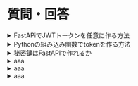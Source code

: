 # 質問・回答

<details><summary>FastAPiでJWTトークンを任意に作る方法</summary>

## Q.
このモジュールでは.envファイルに書かれたSECRET_KEYをもとにtokenを作っています。OpenSSLをローカル環境にインストールして、暗号キーを作りました。

しかしFastAPiで、JWTトークンを任意に作る方法はございますか？

## A.
このモジュールでは、`.env`ファイルの `SECRET_KEY` を使用してJWTトークンを生成・検証する仕組みが正しく実装されていますね。また、秘密鍵を利用して署名を生成する機能も含まれています。

以下に、FastAPIを使って任意のJWTトークンを作成する方法を組み込む手順を示します。

---

### **FastAPIでJWTトークンを任意に生成する方法**
以下のように、このモジュールをFastAPIアプリケーションに統合することで、JWTトークンを生成・検証するAPIを構築できます。

#### **FastAPIアプリケーション例**
```python
from fastapi import FastAPI, HTTPException, Depends
from pydantic import BaseModel
from datetime import datetime
from local_jwt_module import create_jwt, verify_jwt

app = FastAPI()

# リクエスト用のスキーマ
class TokenRequest(BaseModel):
    username: str
    password: str

# トークン生成エンドポイント
@app.post("/token")
def generate_token(request: TokenRequest):
    try:
        # 現在の日付を取得
        current_date = datetime.now()
        # JWTトークンを生成
        token = create_jwt(request.username, request.password, current_date)
        return {"token": token}
    except Exception as e:
        raise HTTPException(status_code=500, detail=f"Token generation failed: {e}")

# トークン検証エンドポイント
@app.post("/verify")
def verify_token(token: str):
    payload = verify_jwt(token)
    if payload is None:
        raise HTTPException(status_code=401, detail="Invalid or expired token")
    return {"payload": payload}
```

---

### **このコードでのポイント**
1. **トークン生成 (`/token`)**
   - リクエストボディで `username` と `password` を受け取り、JWTトークンを生成します。
   - `create_jwt` 関数が呼び出されてトークンが生成されます。

2. **トークン検証 (`/verify`)**
   - クライアントから送られたトークンを `verify_jwt` 関数で検証します。
   - トークンが有効であればペイロードを返し、無効または期限切れの場合は401エラーを返します。

---

### **補足: `.env`ファイルの管理**
`.env`ファイルに `SECRET_KEY` を保存している場合、環境変数のロードが必要です。このため、`python-dotenv` パッケージを使うと便利です。

#### **`.env`ファイル例**
```
SECRET_KEY=your-super-secret-key
```

#### **`main.py`での設定**
```python
from dotenv import load_dotenv
import os

# 環境変数をロード
load_dotenv()

# SECRET_KEYを取得
SECRET_KEY = os.getenv("SECRET_KEY")
```

---

### **実行方法**
1. 上記のコードを保存したら、FastAPIアプリケーションを起動します。
   ```bash
   uvicorn main:app --reload
   ```

2. **JWT生成API**
   - エンドポイント: `/token`
   - リクエスト例:
     ```json
     {
       "username": "user1",
       "password": "password1"
     }
     ```

3. **JWT検証API**
   - エンドポイント: `/verify`
   - リクエスト例:
     ```json
     {
       "token": "your-jwt-token"
     }
     ```

---

### **改善ポイント**
1. **セキュリティ**
   - トークンのペイロードに機密情報（例: パスワード）は含めないほうが安全です。
   - `password` を削除し、`username` や `roles` など必要最低限の情報のみを含めるように設計しましょう。

2. **リフレッシュトークン**
   - 長期間セッションを維持する場合、リフレッシュトークンの導入も検討してください。

3. **RSA署名の利用**
   - より高いセキュリティを求める場合、対称鍵（`HS256`）ではなく非対称鍵（`RS256`）でトークン署名を行う方法も考えられます。

この手順で、FastAPIでJWTトークンを任意に生成・検証する仕組みを構築できます。他に質問があればお聞きください！

</details>

<details><summary>Pythonの組み込み関数でtokenを作る方法</summary>

## Q.
- from local_jwt_module import create_jwt, verify_jwt　を使わずに、FastAPIもしくはPythonの組み込み関数でできますか？

## A.
- はい、`local_jwt_module` を使わずに、FastAPIとPython標準ライブラリ、または一般的なライブラリ（例: `PyJWT`）を利用してJWTトークンを生成・検証することが可能です。以下に、その方法を示します。

---

### **FastAPIとPythonでJWTトークンを生成・検証する方法**

#### 必要なライブラリ
FastAPIやPython標準ライブラリを利用しつつ、トークン生成に一般的なライブラリのPyJWTを使います（Python組み込みだけではJWTの直接サポートがないため）。

まず、`PyJWT` をインストールします。

```bash
pip install pyjwt
```

---

#### **コード例**

```python
from fastapi import FastAPI, HTTPException
from pydantic import BaseModel
from datetime import datetime, timedelta, timezone
import jwt  # PyJWTを利用

# 秘密鍵
SECRET_KEY = "your-super-secret-key"
ALGORITHM = "HS256"

# アプリケーション初期化
app = FastAPI()

# トークン生成リクエストのスキーマ
class TokenRequest(BaseModel):
    username: str

# トークン生成エンドポイント
@app.post("/generate-token")
def generate_token(request: TokenRequest):
    try:
        # 有効期限を1時間後に設定
        expiration = datetime.now(tz=timezone.utc) + timedelta(hours=1)

        # ペイロード作成
        payload = {
            "sub": request.username,
            "exp": expiration,
            "iat": datetime.now(tz=timezone.utc),
            "nbf": datetime.now(tz=timezone.utc),
        }

        # JWTトークンを生成
        token = jwt.encode(payload, SECRET_KEY, algorithm=ALGORITHM)
        return {"token": token}
    except Exception as e:
        raise HTTPException(status_code=500, detail=f"Token generation failed: {e}")

# トークン検証エンドポイント
@app.post("/verify-token")
def verify_token(token: str):
    try:
        # トークンをデコードしてペイロードを取得
        payload = jwt.decode(token, SECRET_KEY, algorithms=[ALGORITHM])
        return {"payload": payload}
    except jwt.ExpiredSignatureError:
        raise HTTPException(status_code=401, detail="Token has expired")
    except jwt.InvalidTokenError:
        raise HTTPException(status_code=401, detail="Invalid token")
```

---

### **コードのポイント**
1. **トークン生成**
   - `jwt.encode(payload, SECRET_KEY, algorithm=ALGORITHM)` を使ってトークンを生成。
   - ペイロードには以下の情報を含めています：
     - `sub`: トークンの対象（ここでは `username`）。
     - `exp`: トークンの有効期限。
     - `iat`: トークンの発行日時。
     - `nbf`: トークンが有効になる日時。

2. **トークン検証**
   - `jwt.decode(token, SECRET_KEY, algorithms=[ALGORITHM])` を使ってトークンを検証。
   - 有効期限切れの場合は `jwt.ExpiredSignatureError` をスロー。
   - トークンが無効な場合は `jwt.InvalidTokenError` をスロー。

3. **シークレットキーとアルゴリズム**
   - `SECRET_KEY` を使ったHMAC署名（`HS256`）を採用。
   - セキュリティ上、`SECRET_KEY` は必ず安全に管理（例: `.env` ファイル）してください。

---

### **完全に標準ライブラリだけで作る場合**
JWTの構造（ヘッダー、ペイロード、署名）は単純なBase64URLエンコーディングとHMAC署名なので、自力で作ることもできます。ただし、セキュリティの問題が発生しやすいため、PyJWTのようなライブラリを使うことを推奨します。

以下は標準ライブラリのみを使った簡易的な例です：

```python
import base64
import hmac
import hashlib
import json
from datetime import datetime, timedelta, timezone

SECRET_KEY = "your-super-secret-key"

def base64url_encode(data: bytes) -> str:
    return base64.urlsafe_b64encode(data).rstrip(b"=").decode("utf-8")

def base64url_decode(data: str) -> bytes:
    padding = "=" * (4 - len(data) % 4)
    return base64.urlsafe_b64decode(data + padding)

# JWTトークンの生成
def generate_jwt(username: str):
    header = {"alg": "HS256", "typ": "JWT"}
    payload = {
        "sub": username,
        "exp": (datetime.now(tz=timezone.utc) + timedelta(hours=1)).timestamp(),
        "iat": datetime.now(tz=timezone.utc).timestamp(),
    }

    # ヘッダーとペイロードをBase64URLエンコード
    encoded_header = base64url_encode(json.dumps(header).encode())
    encoded_payload = base64url_encode(json.dumps(payload).encode())

    # 署名を生成
    signature = hmac.new(
        SECRET_KEY.encode(),
        f"{encoded_header}.{encoded_payload}".encode(),
        hashlib.sha256,
    ).digest()
    encoded_signature = base64url_encode(signature)

    # トークン作成
    return f"{encoded_header}.{encoded_payload}.{encoded_signature}"

# JWTトークンの検証
def verify_jwt(token: str):
    try:
        header, payload, signature = token.split(".")
        decoded_payload = json.loads(base64url_decode(payload).decode())

        # 署名の再計算
        expected_signature = base64url_encode(
            hmac.new(
                SECRET_KEY.encode(),
                f"{header}.{payload}".encode(),
                hashlib.sha256,
            ).digest()
        )

        # 署名を検証
        if not hmac.compare_digest(signature, expected_signature):
            return False, "Invalid signature"

        # 有効期限を検証
        if datetime.fromtimestamp(decoded_payload["exp"], tz=timezone.utc) < datetime.now(tz=timezone.utc):
            return False, "Token has expired"

        return True, decoded_payload
    except Exception as e:
        return False, str(e)
```

標準ライブラリ版は手動で署名やエンコードを行っていますが、信頼性やセキュリティ面を考慮すると、PyJWTを使う方がベストです。

---

### **総括**
FastAPIや標準ライブラリを使ってJWTトークンを作成・検証することは可能です。ただし、セキュリティやメンテナンス性を考慮すると、PyJWTのようなライブラリを活用することを推奨します。他にも質問があればお気軽にどうぞ！ 😊

</details>

<details><summary>秘密鍵はFastAPIで作れるか</summary>

## Q.
上記コードの SECRET_KEY=の値に当たる部分、つまりHS256電文はFastAPIで作ることはできますか？

## A.
FastAPIで直接 `SECRET_KEY` に相当するHMAC用のキーを生成する機能はありませんが、Pythonの標準ライブラリや一般的なライブラリを利用して、安全なキーを生成することができます。

---

### **HS256用の安全なキー生成方法**

1. **標準ライブラリでのキー生成**  
Pythonの `secrets` モジュールを使えば、安全でランダムなキーを生成できます。

```python
import secrets

# 安全なランダムキーを生成 (256ビット = 32バイト)
SECRET_KEY = secrets.token_hex(32)
print(SECRET_KEY)
```

この方法で生成されたキーは、HS256アルゴリズムで使用するのに十分な長さとセキュリティを持っています。

---

2. **環境変数に保存する**  
生成したキーはコードに直接書き込むのではなく、環境変数や `.env` ファイルに保存するのが安全です。

#### **.env ファイル例**
```
SECRET_KEY=your-generated-secret-key
```

#### **FastAPIコード内での利用**
```python
from dotenv import load_dotenv
import os

# 環境変数をロード
load_dotenv()

# SECRET_KEYを取得
SECRET_KEY = os.getenv("SECRET_KEY")
```

---

### **キー生成APIをFastAPIで実装**
FastAPIを使って、HMAC用の安全なキーを生成するAPIを作成することも可能です。

```python
from fastapi import FastAPI
import secrets

app = FastAPI()

@app.get("/generate-secret-key")
def generate_secret_key():
    # 安全なランダムキーを生成 (256ビット = 32バイト)
    secret_key = secrets.token_hex(32)
    return {"secret_key": secret_key}
```

- このAPIにアクセスすると、新しいキーが生成されて返されます。
- 必要に応じて、生成されたキーをログに記録せず安全に保存してください。

---

3. **OpenSSLを使った生成**  
もしすでにOpenSSLがローカルにインストールされている場合、コマンドラインから安全なキーを生成することも可能です。

```bash
openssl rand -hex 32
```

これにより、32バイト（256ビット）のランダムな16進キーが生成されます。それをFastAPIや環境変数で利用できます。

---

### **補足: 生成されたキーの利用方法**
生成された `SECRET_KEY` は以下のようにFastAPIアプリケーション内で使用されます。

```python
import jwt
from datetime import datetime, timedelta, timezone

# トークン生成例
def create_jwt(username: str):
    payload = {
        "sub": username,
        "exp": datetime.now(tz=timezone.utc) + timedelta(hours=1),
        "iat": datetime.now(tz=timezone.utc),
    }
    token = jwt.encode(payload, SECRET_KEY, algorithm="HS256")
    return token
```

---

### **結論**
FastAPI内で `secrets` モジュールを使って安全な `SECRET_KEY` を生成することが簡単にできます。また、それをAPIとして提供したり、環境変数に保存することで、安全かつ効率的に管理できます。もし、キー管理や他のセキュリティ関連の質問があればお気軽にどうぞ！ 😊

</details>

<details><summary>aaa</summary>

## Q.
 

## A.


</details>

<details><summary>aaa</summary>

## Q.


## A.


</details>

<details><summary>aaa</summary>

## Q.


## A.


</details>
